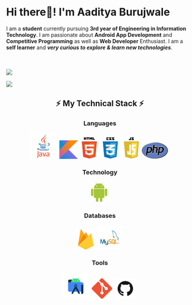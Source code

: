 # Hi there👋! I'm Aaditya Burujwale

I am a <b>student</b> currently pursuing <b>3rd year of Engineering in Information Technology</b>. I am passionate about <b>Android App Development</b> and <b>Competitive Programming</b> as well as <b>Web Developer</b> Enthusiast.
I am a <b>self learner</b> and <b><i>very curious to explore & learn new technologies</i></b>.

<br><br>
<a href="https://github.com/Aadityapburujwale/">
  <img align="center" src="https://github-readme-stats.vercel.app/api?username=Aadityapburujwale&count_private=true&show_icons=true&hide=prs,issues,contribs" />
</a>

<a href="https://github.com/Aadityapburujwale/">
  <img align="center" src="https://github-readme-stats.vercel.app/api/top-langs/?username=Aadityapburujwale&layout=compact" />
</a>

<div align="center">
    <h2>⚡ My Technical Stack ⚡</h2>
    <h3>Languages</h3>
<p>
    <img src="https://raw.githubusercontent.com/Aadityapburujwale/Aadityapburujwale/master/src/images/Java.png" width="70" height="70" alt="Java"/>&nbsp;
    <img src="https://raw.githubusercontent.com/Aadityapburujwale/Aadityapburujwale/master/src/images/Kotlin.png" width="50" height="50" alt="Kotlin"/>&nbsp; 
    <img src="https://raw.githubusercontent.com/Aadityapburujwale/Aadityapburujwale/master/src/images/HTML%2CCSS%2CJS.jpg" height="60" alt="HTML, CSS, JS"/>&nbsp; 
    <img src="https://raw.githubusercontent.com/Aadityapburujwale/Aadityapburujwale/master/src/images/PHP.png" width="70" height="45" alt="PHP"/>&nbsp; 
</p> 
	<h3>Technology</h3>
<p>    
  <img src="https://raw.githubusercontent.com/Aadityapburujwale/Aadityapburujwale/master/src/images/Android.png" height="55" alt="Android"/>&nbsp; 
</p>  
  <h3>Databases</h3>
<p> 
    <img src="https://raw.githubusercontent.com/Aadityapburujwale/Aadityapburujwale/master/src/images/Firebase.png" width="50" height="55" alt="Firebase"/>&nbsp;
    <img src="https://raw.githubusercontent.com/Aadityapburujwale/Aadityapburujwale/master/src/images/MySQL.png" width="65" height="65" alt="MySQL"/>&nbsp;
</p>
    <h3>Tools</h3>
<p>
    <img src="https://raw.githubusercontent.com/Aadityapburujwale/Aadityapburujwale/master/src/images/Android_Studio.png" width="70" height="70" alt="Android Studio"/>&nbsp;
    <img src="https://raw.githubusercontent.com/Aadityapburujwale/Aadityapburujwale/master/src/images/Git.png" width="55" height="55" alt="Git Bash"/>&nbsp;
    <img src="https://raw.githubusercontent.com/Aadityapburujwale/Aadityapburujwale/master/src/images/Github.png" width="55" height="55" alt="GitHub"/>&nbsp;
</p>
</div>
